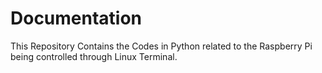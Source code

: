 # Documentation
This Repository Contains the Codes in Python related to the Raspberry Pi being controlled through Linux Terminal.
